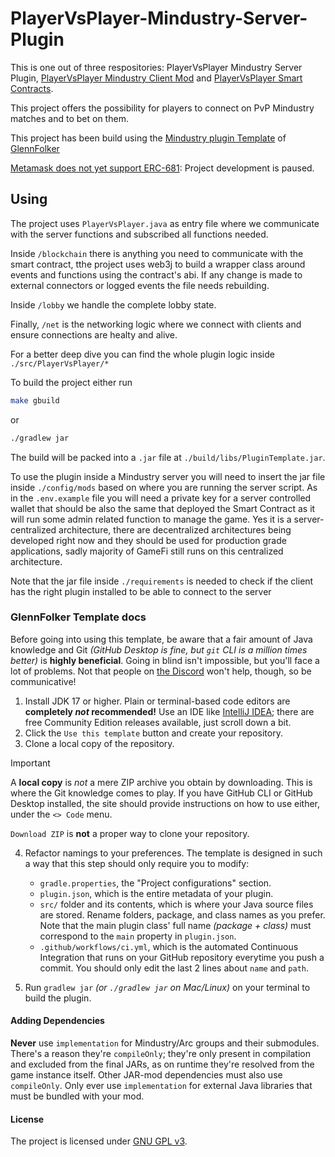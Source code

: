 # PlayerVsPlayer-Mindustry-Server-Plugin

This is one out of three respositories: PlayerVsPlayer Mindustry Server Plugin, [PlayerVsPlayer Mindustry Client Mod](https://github.com/0xPuddi/PlayerVsPlayer-Mindustry-Client-Mod) and [PlayerVsPlayer Smart Contracts](https://github.com/0xPuddi/PlayerVsPlayer-Smart-Contracts).

This project offers the possibility for players to connect on PvP Mindustry matches and to bet on them.

This project has been build using the [Mindustry plugin Template](https://github.com/GlennFolker/MindustryPluginTemplate) of [GlennFolker](https://github.com/GlennFolker)

[Metamask does not yet support ERC-681](https://github.com/MetaMask/metamask-mobile/issues/8308): Project development is paused.

## Using

The project uses `PlayerVsPlayer.java` as entry file where we communicate with the server functions and subscribed all functions needed.

Inside `/blockchain` there is anything you need to communicate with the smart contract, tthe project uses web3j to build a wrapper class around events and functions using the contract's abi. If any change is made to external connectors or logged events the file needs rebuilding.

Inside `/lobby` we handle the complete lobby state.

Finally, `/net` is the networking logic where we connect with clients and ensure connections are healty and alive.

For a better deep dive you can find the whole plugin logic inside `./src/PlayerVsPlayer/*`

To build the project either run

```sh
make gbuild
```

or 

```sh
./gradlew jar
```

The build will be packed into a `.jar` file at `./build/libs/PluginTemplate.jar`.

To use the plugin inside a Mindustry server you will need to insert the jar file inside `./config/mods` based on where you are running the server script. As in the `.env.example` file you will need a private key for a server controlled wallet that should be also the same that deployed the Smart Contract as it will run some admin related function to manage the game. Yes it is a server-centralized architecture, there are decentralized architectures being developed right now and they should be used for production grade applications, sadly majority of GameFi still runs on this centralized architecture.

Note that the jar file inside `./requirements` is needed to check if the client has the right plugin installed to be able to connect to the server

### GlennFolker Template docs
Before going into using this template, be aware that a fair amount of Java knowledge and Git *(GitHub Desktop is fine, but `git` CLI is a million times better)* is **highly beneficial**. Going in blind isn't impossible, but you'll face a lot of problems. Not that people on [the Discord](https://discord.gg/mindustry) won't help, though, so be communicative!

1. Install JDK 17 or higher. Plain or terminal-based code editors are **completely *not* recommended!** Use an IDE like [IntelliJ IDEA](https://www.jetbrains.com/idea/download/); there are free Community Edition releases available, just scroll down a bit.
2. Click the `Use this template` button and create your repository.
3. Clone a local copy of the repository.

> [!IMPORTANT]
> A **local copy** is *not* a mere ZIP archive you obtain by downloading. This is where the Git knowledge comes to play. If you have GitHub CLI or GitHub Desktop installed, the site should provide instructions on how to use either, under the `<> Code` menu.
>
> `Download ZIP` is **not** a proper way to clone your repository.

4. Refactor namings to your preferences. The template is designed in such a way that this step should only require you to modify:
   - `gradle.properties`, the "Project configurations" section.
   - `plugin.json`, which is the entire metadata of your plugin.
   - `src/` folder and its contents, which is where your Java source files are stored. Rename folders, package, and class names as you prefer. Note that the main plugin class' full name *(package + class)* must correspond to the `main` property in `plugin.json`.
   - `.github/workflows/ci.yml`, which is the automated Continuous Integration that runs on your GitHub repository everytime you push a commit. You should only edit the last 2 lines about `name` and `path`.

5. Run `gradlew jar` *(or `./gradlew jar` on Mac/Linux)* on your terminal to build the plugin.

#### Adding Dependencies

**Never** use `implementation` for Mindustry/Arc groups and their submodules. There's a reason they're `compileOnly`; they're only present in compilation and excluded from the final JARs, as on runtime they're resolved from the game instance itself. Other JAR-mod dependencies must also use `compileOnly`. Only ever use `implementation` for external Java libraries that must be bundled with your mod.


#### License

The project is licensed under [GNU GPL v3](/LICENSE).
